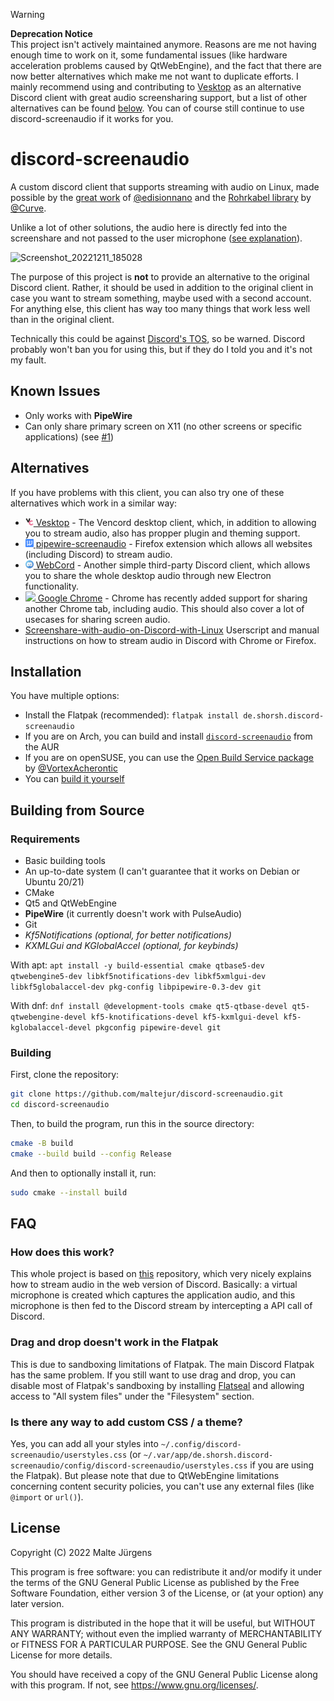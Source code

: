 <!--
SPDX-FileCopyrightText: 2022 Malte Jürgens and contributors

SPDX-License-Identifier: GPL-3.0-or-later
-->

> [!WARNING]  
> **Deprecation Notice** \
> This project isn't actively maintained anymore. Reasons are me not having
> enough time to work on it, some fundamental issues (like hardware acceleration
> problems caused by QtWebEngine), and the fact that there are now better
> alternatives which make me not want to duplicate efforts. I mainly recommend
> using and contributing to [Vesktop](https://github.com/Vencord/Vesktop) as an
> alternative Discord client with great audio screensharing support, but a list
> of other alternatives can be found [below](#alternatives). You can of course
> still continue to use discord-screenaudio if it works for you.

# discord-screenaudio

A custom discord client that supports streaming with audio on Linux, made
possible by the
[great work](https://github.com/edisionnano/Screenshare-with-audio-on-Discord-with-Linux)
of [@edisionnano](https://github.com/edisionnano) and the
[Rohrkabel library](https://github.com/Soundux/rohrkabel) by
[@Curve](https://github.com/Curve).

Unlike a lot of other solutions, the audio here is directly fed into the
screenshare and not passed to the user microphone
([see explanation](#how-does-this-work)).

![Screenshot_20221211_185028](https://user-images.githubusercontent.com/48161361/206920213-58a8091a-d8f9-4bb7-ae3d-3f8581b84d24.png)

The purpose of this project is **not** to provide an alternative to the original
Discord client. Rather, it should be used in addition to the original client in
case you want to stream something, maybe used with a second account. For
anything else, this client has way too many things that work less well than in
the original client.

Technically this could be against
[Discord's TOS](https://discord.com/terms#software-in-discord%E2%80%99s-services),
so be warned. Discord probably won't ban you for using this, but if they do I
told you and it's not my fault.

## Known Issues

- Only works with **PipeWire**
- Can only share primary screen on X11 (no other screens or specific
  applications) (see
  [#1](https://github.com/maltejur/discord-screenaudio/issues/1))

## Alternatives

If you have problems with this client, you can also try one of these
alternatives which work in a similar way:

- <a href="https://github.com/Vencord/Vesktop"><img
  src="https://raw.githubusercontent.com/Vencord/Vesktop/main/static/icon.png"
  height="13px"> Vesktop</a> - The Vencord desktop client, which, in addition to
  allowing you to stream audio, also has propper plugin and theming support.
- <a href="https://github.com/IceDBorn/pipewire-screenaudio"><img
  src="https://raw.githubusercontent.com/IceDBorn/pipewire-screenaudio/main/extension/assets/icons/icon.svg"
  height="13px"> pipewire-screenaudio</a> - Firefox extension which allows all
  websites (including Discord) to stream audio.
- <a href="https://github.com/SpacingBat3/WebCord"><img
  src="https://raw.githubusercontent.com/SpacingBat3/WebCord/master/sources/assets/icons/app.png"
  height="13px"> WebCord</a> - Another simple third-party Discord client, which
  allows you to share the whole desktop audio through new Electron
  functionality. 
- <a href="https://support.google.com/chrome/a/answer/9025903"><img
  src="https://www.google.com/chrome/static/images/chrome-logo.svg"
  height="14px"> Google Chrome</a> - Chrome has recently added support for
  sharing another Chrome tab, including audio. This should also cover a lot of
  usecases for sharing screen audio.
- [Screenshare-with-audio-on-Discord-with-Linux](https://github.com/edisionnano/Screenshare-with-audio-on-Discord-with-Linux)
  Userscript and manual instructions on how to stream audio in Discord with
  Chrome or Firefox.

## Installation

You have multiple options:

- Install the Flatpak (recommended):
  `flatpak install de.shorsh.discord-screenaudio`
- If you are on Arch, you can build and install
  [`discord-screenaudio`](https://aur.archlinux.org/packages/discord-screenaudio)
  from the AUR
- If you are on openSUSE, you can use the
  [Open Build Service package](https://software.opensuse.org//download.html?project=games%3Atools&package=discord-screenaudio)
  by [@VortexAcherontic](https://github.com/VortexAcherontic)
- You can [build it yourself](#building-from-source)

## Building from Source

### Requirements

- Basic building tools
- An up-to-date system (I can't guarantee that it works on Debian or Ubuntu
  20/21)
- CMake
- Qt5 and QtWebEngine
- **PipeWire** (it currently doesn't work with PulseAudio)
- Git
- _Kf5Notifications (optional, for better notifications)_
- _KXMLGui and KGlobalAccel (optional, for keybinds)_

With apt:
`apt install -y build-essential cmake qtbase5-dev qtwebengine5-dev libkf5notifications-dev libkf5xmlgui-dev libkf5globalaccel-dev pkg-config libpipewire-0.3-dev git`

With dnf:
`dnf install @development-tools cmake qt5-qtbase-devel qt5-qtwebengine-devel kf5-knotifications-devel kf5-kxmlgui-devel kf5-kglobalaccel-devel pkgconfig pipewire-devel git`

### Building

First, clone the repository:

```bash
git clone https://github.com/maltejur/discord-screenaudio.git
cd discord-screenaudio
```

Then, to build the program, run this in the source directory:

```bash
cmake -B build
cmake --build build --config Release
```

And then to optionally install it, run:

```bash
sudo cmake --install build
```

## FAQ

### How does this work?

This whole project is based on
[this](https://github.com/edisionnano/Screenshare-with-audio-on-Discord-with-Linux)
repository, which very nicely explains how to stream audio in the web version of
Discord. Basically: a virtual microphone is created which captures the
application audio, and this microphone is then fed to the Discord stream by
intercepting a API call of Discord.

### Drag and drop doesn't work in the Flatpak

This is due to sandboxing limitations of Flatpak. The main Discord Flatpak has
the same problem. If you still want to use drag and drop, you can disable most
of Flatpak's sandboxing by installing
[Flatseal](https://flathub.org/apps/details/com.github.tchx84.Flatseal) and
allowing access to "All system files" under the "Filesystem" section.

### Is there any way to add custom CSS / a theme?

Yes, you can add all your styles into
`~/.config/discord-screenaudio/userstyles.css` (or
`~/.var/app/de.shorsh.discord-screenaudio/config/discord-screenaudio/userstyles.css`
if you are using the Flatpak). But please note that due to QtWebEngine
limitations concerning content security policies, you can't use any external
files (like `@import` or `url()`).

## License

Copyright (C) 2022 Malte Jürgens

This program is free software: you can redistribute it and/or modify it under
the terms of the GNU General Public License as published by the Free Software
Foundation, either version 3 of the License, or (at your option) any later
version.

This program is distributed in the hope that it will be useful, but WITHOUT ANY
WARRANTY; without even the implied warranty of MERCHANTABILITY or FITNESS FOR A
PARTICULAR PURPOSE. See the GNU General Public License for more details.

You should have received a copy of the GNU General Public License along with
this program. If not, see <https://www.gnu.org/licenses/>.
